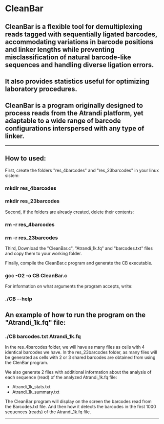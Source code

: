 # CleanBar
## CleanBar is a flexible tool for demultiplexing reads tagged with sequentially ligated barcodes, accommodating variations in barcode positions and linker lengths while preventing misclassification of natural barcode-like sequences and handling diverse ligation errors. 
## It also provides statistics useful for optimizing laboratory procedures. 
## CleanBar is a program originally designed to process reads from the Atrandi platform, yet adaptable to a wide range of barcode configurations interspersed with any type of linker.
-----------------------------------------------------------------------------
## How to used:
First, create the folders "res_4barcodes" and "res_23barcodes" in your linux sistem:

### mkdir res_4barcodes
### mkdir res_23barcodes

Second, if the folders are already created, delete their contents:

### rm -r res_4barcodes
### rm -r res_23barcodes

Third, Download the "CleanBar.c", "Atrandi_1k.fq" and "barcodes.txt" files and copy them to your working folder.

Finally, compile the CleanBar.c program and generate the CB executable. 
### gcc  -O2 -o CB  CleanBar.c

For information on what arguments the program accepts, write:
### ./CB  --help

## An example of how to run the program on the "Atrandi_1k.fq" file:
###  ./CB  barcodes.txt Atrandi_1k.fq
 
In the res_4barcodes folder, we will have as many files as cells with 4 identical barcodes we have.
In the res_23barcodes folder, as many files will be generated as cells with 2 or 3 shared barcodes are obtained from using the ClenBar program.

We also generate 2 files with additional information about the analysis of each sequence (read) of the analyzed Atrandi_1k.fq file:
* Atrandi_1k_stats.txt
* Atrandi_1k_summary.txt

The CleanBar program will display on the screen the barcodes read from the Barcodes.txt file. And then how it detects the barcodes in the first 1000 sequences (reads) of the Atrandi_1k.fq file.

-----------------------------------------------------------------------------
